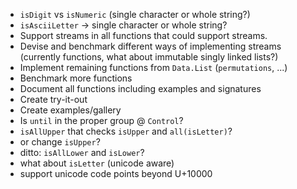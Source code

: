 + `isDigit` vs `isNumeric` (single character or whole string?)
+ `isAsciiLetter` → single character or whole string?
+ Support streams in all functions that could support streams.
+ Devise and benchmark different ways of implementing streams
  (currently functions, what about immutable singly linked lists?)
+ Implement remaining functions from `Data.List` (`permutations`, ...)
+ Benchmark more functions
+ Document all functions including examples and signatures
+ Create try-it-out
+ Create examples/gallery
+ Is `until` in the proper group @ `Control`?
+ `isAllUpper` that checks `isUpper` and `all(isLetter)`?
+ or change `isUpper`?
+ ditto: `isAllLower` and `isLower`?
+ what about `isLetter` (unicode aware)
+ support unicode code points beyond U+10000

